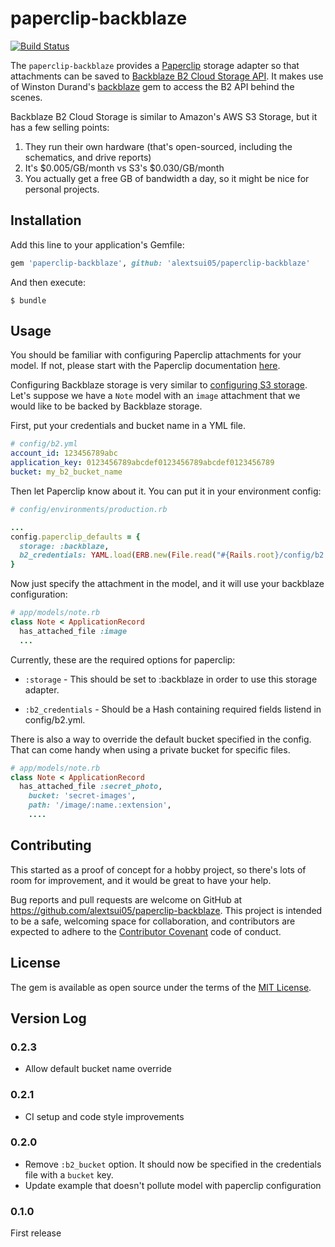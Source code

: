# paperclip-backblaze

[![Build Status](https://travis-ci.org/alextsui05/paperclip-backblaze.svg?branch=master)](https://travis-ci.org/alextsui05/paperclip-backblaze)

The `paperclip-backblaze` provides a [Paperclip](https://github.com/thoughtbot/paperclip) storage adapter so that
attachments can be saved to [Backblaze B2 Cloud Storage API](https://www.backblaze.com/b2/docs/).
It makes use of Winston Durand's [backblaze](https://github.com/R167/backblaze) gem
to access the B2 API behind the scenes.

Backblaze B2 Cloud Storage is similar to Amazon's AWS S3 Storage, but it has a few selling points:

1. They run their own hardware (that's open-sourced, including the schematics, and drive reports)
2. It's $0.005/GB/month vs S3's $0.030/GB/month
3. You actually get a free GB of bandwidth a day, so it might be nice for personal projects.

## Installation

Add this line to your application's Gemfile:

```ruby
gem 'paperclip-backblaze', github: 'alextsui05/paperclip-backblaze'
```
And then execute:

    $ bundle

## Usage

You should be familiar with configuring Paperclip attachments for your model.
If not, please start with the Paperclip documentation
[here](https://github.com/thoughtbot/paperclip#usage).

Configuring Backblaze storage is very similar to [configuring S3 storage](http://www.rubydoc.info/gems/paperclip/Paperclip/Storage/S3).
Let's suppose we have a `Note` model with an `image` attachment that we would
like to be backed by Backblaze storage.



First, put your credentials and bucket name in a YML file.

```.yml
# config/b2.yml
account_id: 123456789abc
application_key: 0123456789abcdef0123456789abcdef0123456789
bucket: my_b2_bucket_name
```

Then let Paperclip know about it. You can put it in your environment config:

```.rb
# config/environments/production.rb

...
config.paperclip_defaults = {
  storage: :backblaze,
  b2_credentials: YAML.load(ERB.new(File.read("#{Rails.root}/config/b2.yml")).result).with_indifferent_access
}
```

Now just specify the attachment in the model, and it will use your backblaze configuration:

```.rb
# app/models/note.rb
class Note < ApplicationRecord
  has_attached_file :image
  ...
```

Currently, these are the required options for paperclip:

- `:storage` - This should be set to :backblaze in order to use this
   storage adapter.

- `:b2_credentials` - Should be a Hash containing required fields listend in config/b2.yml.

There is also a way to override the default bucket specified in the config. That can come handy when using a private bucket for specific files.

```.rb
# app/models/note.rb
class Note < ApplicationRecord
  has_attached_file :secret_photo,
    bucket: 'secret-images',
    path: '/image/:name.:extension',
    ....
```

## Contributing

This started as a proof of concept for a hobby project, so there's lots of room
for improvement, and it would be great to have your help.

Bug reports and pull requests are welcome on GitHub at
https://github.com/alextsui05/paperclip-backblaze. This project is intended to be a safe,
welcoming space for collaboration, and contributors are expected to adhere to
the [Contributor Covenant](contributor-covenant.org) code of conduct.

## License

The gem is available as open source under the terms of the [MIT License](http://opensource.org/licenses/MIT).

## Version Log

### 0.2.3

- Allow default bucket name override

### 0.2.1

- CI setup and code style improvements

### 0.2.0

- Remove `:b2_bucket` option. It should now be specified in the credentials file with a `bucket` key.
- Update example that doesn't pollute model with paperclip configuration

### 0.1.0

First release


